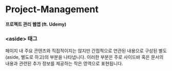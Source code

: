 # Project-Management

**프로젝트 관리 웹앱 (ft. Udemy)**

### \<aside> 태그

페이지 내 주요 콘텐츠와 직접적이지는 않지만 간접적으로 연관된 내용으로 구성된 별도(aside, 별도로 하고)의 부분을 나타냅니다.
이러한 부분은 주로 사이드바 혹은 문서의 내용과 관련된 추가 정보를 제공하는 작은 영역으로 표현됩니다.
